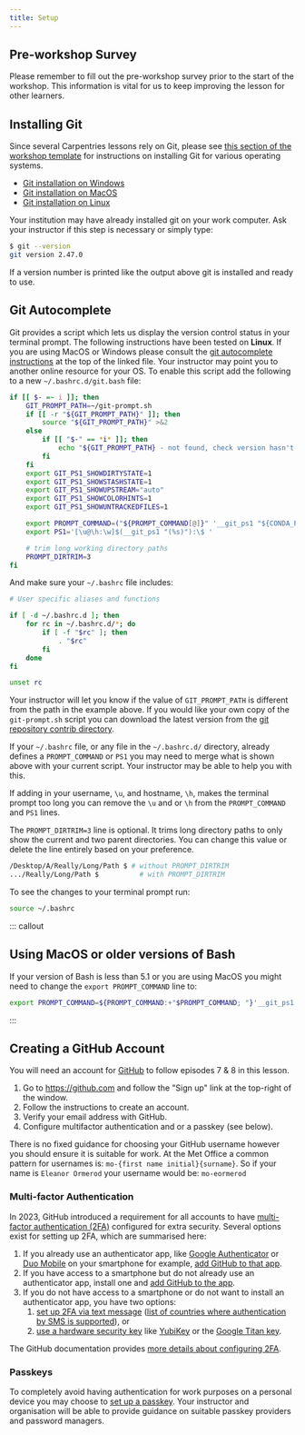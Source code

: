 ```yaml
---
title: Setup
---
```


## Pre-workshop Survey

Please remember to fill out the pre-workshop survey prior
to the start of the workshop.
This information is vital for us to keep improving the lesson
for other learners.

## Installing Git

Since several Carpentries lessons rely on Git, please see
[this section of the workshop template][workshop-setup] for
instructions on installing Git for various operating systems.

- [Git installation on Windows][workshop-setup]
- [Git installation on MacOS][workshop-setup]
- [Git installation on Linux][workshop-setup]

Your institution may have already installed git on your work computer.
Ask your instructor if this step is necessary or simply type:

```bash
$ git --version
git version 2.47.0
```

If a version number is printed like the output above git is installed and 
ready to use.

## Git Autocomplete

Git provides a script which lets us display the version control status in your 
terminal prompt.
The following instructions have been tested on **Linux**.
If you are using MacOS or Windows please consult the
[git autocomplete instructions](https://github.com/git/git/blob/master/contrib/completion/git-prompt.sh)
at the top of the linked file.
Your instructor may point you to another online resource for your OS.
To enable this script add the following to a new `~/.bashrc.d/git.bash` 
file:

```bash
if [[ $- =~ i ]]; then
    GIT_PROMPT_PATH=~/git-prompt.sh
    if [[ -r "${GIT_PROMPT_PATH}" ]]; then    
        source "${GIT_PROMPT_PATH}" >&2
    else
        if [[ "$-" == *i* ]]; then
            echo "${GIT_PROMPT_PATH} - not found, check version hasn't been updated" >&2
        fi
    fi
    export GIT_PS1_SHOWDIRTYSTATE=1
    export GIT_PS1_SHOWSTASHSTATE=1
    export GIT_PS1_SHOWUPSTREAM="auto"
    export GIT_PS1_SHOWCOLORHINTS=1
    export GIT_PS1_SHOWUNTRACKEDFILES=1

    export PROMPT_COMMAND=("${PROMPT_COMMAND[@]}" '__git_ps1 "${CONDA_PROMPT_MODIFIER}[\u@\h:\w]:" "\$ " "(%s)"')
    export PS1='[\u@\h:\w]$(__git_ps1 "(%s)"):\$ '

    # trim long working directory paths
    PROMPT_DIRTRIM=3
fi
```

And make sure your `~/.bashrc` file includes:

```bash
# User specific aliases and functions

if [ -d ~/.bashrc.d ]; then
	for rc in ~/.bashrc.d/*; do
		if [ -f "$rc" ]; then
			. "$rc"
		fi
	done
fi

unset rc
```

Your instructor will let you know if the value of `GIT_PROMPT_PATH` is 
different from the path in the example above.
If you would like your own copy of the `git-prompt.sh` script you can 
download the latest version from the 
[git repository contrib directory](https://github.com/git/git/blob/master/contrib/completion/git-prompt.sh).

If your `~/.bashrc` file, or any file in the `~/.bashrc.d/` directory,
already defines a `PROMPT_COMMAND` or `PS1`
you may need to merge what is shown above with your current script.
Your instructor may be able to help you with this.

If adding in your username, `\u`, and hostname, `\h`, makes the terminal prompt
too long you can remove the `\u` and or `\h` from the `PROMPT_COMMAND` and
`PS1` lines.

The `PROMPT_DIRTRIM=3` line is optional.
It trims long directory paths to only show the current and two parent directories.
You can change this value or delete the line entirely based on your preference.

```bash
/Desktop/A/Really/Long/Path $ # without PROMPT_DIRTRIM
.../Really/Long/Path $          # with PROMPT_DIRTRIM
```

To see the changes to your terminal prompt run:

```bash
source ~/.bashrc
```

::: callout

## Using MacOS or older versions of Bash

If your version of Bash is less than 5.1 or you are using
MacOS you might need to change the `export PROMPT_COMMAND`
line to:

```bash
export PROMPT_COMMAND=${PROMPT_COMMAND:+"$PROMPT_COMMAND; "}'__git_ps1 "${CONDA_PROMPT_MODIFIER}[\w]:" "\$ " "(%s)"'
```

:::

## Creating a GitHub Account

You will need an account for [GitHub](https://github.com) to follow episodes 7 & 8 in this lesson.

1. Go to <https://github.com> and follow the "Sign up" link at the top-right of the window.
2. Follow the instructions to create an account.
3. Verify your email address with GitHub.
4. Configure multifactor authentication and or a passkey (see below).

There is no fixed guidance for choosing your GitHub username however you should ensure it is suitable for work.
At the Met Office a common pattern for usernames is: `mo-{first name initial}{surname}`.
So if your name is `Eleanor Ormerod` your username would be: `mo-eormerod`

### Multi-factor Authentication

In 2023, GitHub introduced a requirement for 
all accounts to have 
[multi-factor authentication (2FA)](https://docs.github.com/en/authentication/securing-your-account-with-two-factor-authentication-2fa/about-two-factor-authentication) 
configured for extra security.
Several options exist for setting up 2FA, which are summarised here:

1. If you already use an authenticator app, 
   like [Google Authenticator](https://support.google.com/accounts/answer/1066447?hl=en&co=GENIE.Platform%3DiOS&oco=0) 
   or [Duo Mobile](https://duo.com/product/multi-factor-authentication-mfa/duo-mobile-app) on your smartphone for example, 
   [add GitHub to that app](https://docs.github.com/en/authentication/securing-your-account-with-two-factor-authentication-2fa/configuring-two-factor-authentication#configuring-two-factor-authentication-using-a-totp-mobile-app).
2. If you have access to a smartphone but do not already use an authenticator app, install one and 
   [add GitHub to the app](https://docs.github.com/en/authentication/securing-your-account-with-two-factor-authentication-2fa/configuring-two-factor-authentication#configuring-two-factor-authentication-using-a-totp-mobile-app).
3. If you do not have access to a smartphone or do not want to install an authenticator app, you have two options:
    1. [set up 2FA via text message](https://docs.github.com/en/authentication/securing-your-account-with-two-factor-authentication-2fa/configuring-two-factor-authentication#configuring-two-factor-authentication-using-text-messages) 
       ([list of countries where authentication by SMS is supported](https://docs.github.com/en/authentication/securing-your-account-with-two-factor-authentication-2fa/countries-where-sms-authentication-is-supported)), or
    2. [use a hardware security key](https://docs.github.com/en/authentication/securing-your-account-with-two-factor-authentication-2fa/configuring-two-factor-authentication#configuring-two-factor-authentication-using-a-security-key) 
       like [YubiKey](https://www.yubico.com/products/yubikey-5-overview/) 
       or the [Google Titan key](https://store.google.com/us/product/titan_security_key?hl=en-US&pli=1).

The GitHub documentation provides [more details about configuring 2FA](https://docs.github.com/en/authentication/securing-your-account-with-two-factor-authentication-2fa/configuring-two-factor-authentication).

### Passkeys

To completely avoid having authentication for work purposes on a personal device you may choose to [set up a passkey](https://docs.github.com/en/authentication/authenticating-with-a-passkey/managing-your-passkeys). Your instructor and organisation will be able to provide guidance on suitable passkey providers and password managers.

[workshop-setup]: https://carpentries.github.io/workshop-template/install_instructions/#git

